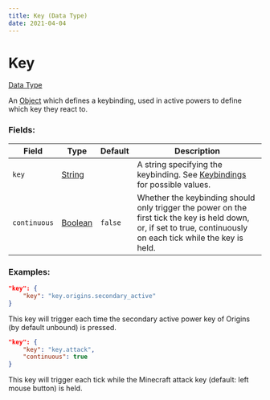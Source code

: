 ```yaml
---
title: Key (Data Type)
date: 2021-04-04
---
```


# Key

[Data Type](../data_types.md)

An [Object](object.md) which defines a keybinding, used in active powers to define which key they react to.

### Fields:

Field  | Type | Default | Description
-------|------|---------|-------------
`key` | [String](string.md) | | A string specifying the keybinding. See [Keybindings](../../misc/extra/keybindings.md) for possible values.
`continuous` | [Boolean](boolean.md) | `false` | Whether the keybinding should only trigger the power on the first tick the key is held down, or, if set to true, continuously on each tick while the key is held.

### Examples:

```json
"key": {
    "key": "key.origins.secondary_active"
}
```

This key will trigger each time the secondary active power key of Origins (by default unbound) is pressed.
<br>

```json
"key": {
    "key": "key.attack",
    "continuous": true
}
```

This key will trigger each tick while the Minecraft attack key (default: left mouse button) is held.